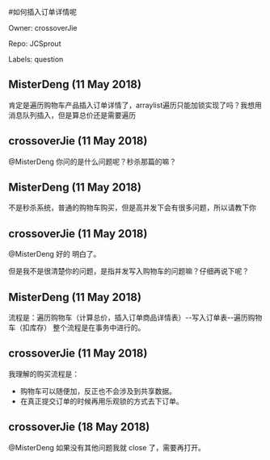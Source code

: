 #如何插入订单详情呢

Owner: crossoverJie

Repo: JCSprout

Labels: question 

## MisterDeng (11 May 2018)

肯定是遍历购物车产品插入订单详情了，arraylist遍历只能加锁实现了吗？我想用消息队列插入，但是算总价还是需要遍历

## crossoverJie (11 May 2018)

@MisterDeng 你问的是什么问题呢？秒杀那篇的嘛？

## MisterDeng (11 May 2018)

不是秒杀系统，普通的购物车购买，但是高并发下会有很多问题，所以请教下你

## crossoverJie (11 May 2018)

@MisterDeng 好的 明白了。

但是我不是很清楚你的问题，是指并发写入购物车的问题嘛？仔细再说下呢？

## MisterDeng (11 May 2018)

流程是：遍历购物车（计算总价，插入订单商品详情表）--写入订单表--遍历购物车（扣库存）
整个流程是在事务中进行的。

## crossoverJie (11 May 2018)

我理解的购买流程是：
- 购物车可以随便加，反正也不会涉及到共享数据。
- 在真正提交订单的时候再用乐观锁的方式去下订单。

## crossoverJie (18 May 2018)

@MisterDeng 如果没有其他问题我就 close 了，需要再打开。

